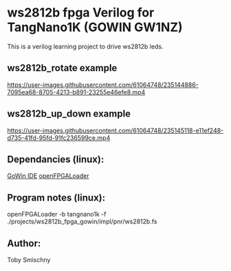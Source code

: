 # ws2812b fpga Verilog for TangNano1K (GOWIN GW1NZ) 

This is a verilog learning project to drive ws2812b leds. 

##  ws2812b_rotate example
https://user-images.githubusercontent.com/61064748/235144886-7095ea68-8705-4213-b891-23255e46efe8.mp4

##  ws2812b_up_down example
https://user-images.githubusercontent.com/61064748/235145118-e11ef248-d735-41fd-95fd-91fc236599ce.mp4


## Dependancies (linux):
[GoWin IDE](https://www.gowinsemi.com/en/support/home/)
[openFPGALoader](https://github.com/trabucayre/openFPGALoader)

## Program notes (linux):
openFPGALoader -b tangnano1k -f ./projects/ws2812b_fpga_gowin/impl/pnr/ws2812b.fs

## Author:
Toby Smischny


